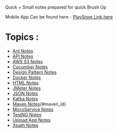 Quick + Small notes prepared for quick Brush Up

Mobile App Can be found here - [PlayStore Link here](https://play.google.com/store/apps/details?id=com.thecommonguy.the_common_notes)

# Topics :
  - [Ant Notes](Ant%20Notes.html)
  - [API Notes](API%20Notes.html)
  - [AWS S3 Notes](AWS%20S3%20Notes.html)
  - [Cucumber Notes](Cucumber%20Notes.html)
  - [Design Pattern Notes](Design%20Pattern%20Notes.html)
  - [Docker Notes](Docker%20Notes.html)
  - [HTML Notes](HTML%20Notes.html)
  - [JMeter Notes](JMeter%20Notes.html)
  - [JSON Notes](JSON%20Notes.html)
  - [Kafka Notes](Kafka%20Notes.html)
  - [Maven Notes](Maven%20Notes.html){#maven_id}
  - [MicroService Notes](MicroService%20Notes.html)
  - [TestNG Notes](TestNG%20Notes.html)
  - [Upload App Notes](Upload%20App%20Notes.html)
  - [Xpath Notes](XPath%20Notes.html)

